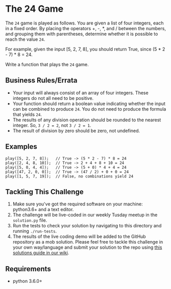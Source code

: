 # The 24 Game

The `24` game is played as follows. You are given a list of four integers, each in a fixed order. By placing the operators +, -, *, and / between the numbers, and grouping them with parentheses, determine whether it is possible to reach the value `24`.

For example, given the input [5, 2, 7, 8], you should return True, since (5 * 2 - 7) * 8 = 24.

Write a function that plays the `24` game.

## Business Rules/Errata

- Your input will always consist of an array of four integers. These integers do not all need to be positive.
- Your function should return a boolean value indicating whether the input can be combined to produce `24`. You do not need to produce the formula that yields `24`.
- The results of any division operation should be rounded to the nearest integer. So, `3 / 2 = 2`, not `3 / 2 = 1`.
- The result of division by zero should be zero, not undefined.

## Examples

```
play([5, 2, 7, 8]);   // True -> (5 * 2 - 7) * 8 = 24
play([2, 4, 8, 10]);  // True -> 2 + 4 + 8 + 10 = 24
play([5, 0, 4, 4]);   // True -> (5 + 0) * 4 + 4 = 24
play([47, 2, 0, 0]);  // True -> (47 / 2) + 0 + 0 = 24
play([1, 5, 7, 19]);  // False, no combinations yield 24
```

## Tackling This Challenge
1. Make sure you've got the required software on your machine: python3.6+ and a text editor.
1. The challenge will be live-coded in our weekly Tusday meetup in the `solution.py` file.
1. Run the tests to check your solution by navigating to this directory and running `./run-tests`.
1. The results of the live coding demo will be added to the GitHub repository as a mob solution. Please feel free to tackle this challenge in your own way/language and submit your solution to the repo using [this solutions guide in our wiki](https://github.com/codeconnector/CodingDojo/wiki#solutions).

## Requirements

- python 3.6.0+